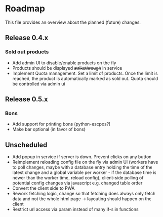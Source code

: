 # Roadmap

This file provides an overview about the planned (future) changes.

## Release 0.4.x

### Sold out products

- Add admin UI to disable/enable products on the fly
- Products should be displayed ~~strikethrough~~ in service
- Implement Quota management. Set a limit of products. Once the limit is reached, the product is automatically marked as sold out. Quota should be controlled via admin ui

## Release 0.5.x

### Bons

- Add support for printing bons (python-escpos?)
- Make bar optional (in favor of bons)

## Unscheduled

- Add popup in service if server is down. Prevent clicks on any button
- Reimplement reloading config file on the fly via admin UI (workers have to poll changes, maybe with a database entry holding the time of the latest change and a global variable per worker - if the database time is newer than the worker time, reload config), client-side polling of potential config changes via javascript e.g. changed table order
- Convert the client side to PWA
- Rework fetching logic, change so that fetching does always only fetch data and not the whole html page -> layouting should happen on the client
- Restrict url access via param instead of many if-s in functions
